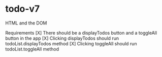 # todo-v7
HTML and the DOM

Requirements
[X] There should be a displayTodos button and a toggleAll button in the app
[X] Clicking displayTodos should run todoList.displayTodos method
[X] Clicking toggleAll should run todoList.toggleAll method

